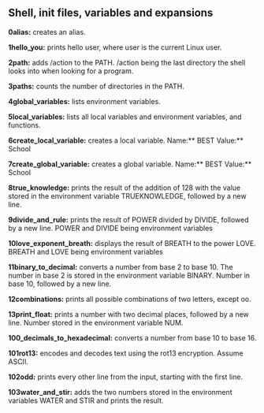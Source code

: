 ## Shell, init files, variables and expansions

**0alias:** creates an alias.

**1hello_you:** prints hello user, where user is the current Linux user.

**2path:** adds /action to the PATH. /action being the last directory the shell looks into when looking for a program.

**3paths:** counts the number of directories in the PATH.

**4global_variables:** lists environment variables.

**5local_variables:** lists all local variables and environment variables, and functions.

**6create_local_variable:** creates a local variable. Name:** BEST Value:** School

**7create_global_variable:** creates a global variable. Name:** BEST Value:** School

**8true_knowledge:** prints the result of the addition of 128 with the value stored in the environment variable TRUEKNOWLEDGE, followed by a new line.

**9divide_and_rule:** prints the result of POWER divided by DIVIDE, followed by a new line. POWER and DIVIDE being environment variables

**10love_exponent_breath:** displays the result of BREATH to the power LOVE. BREATH and LOVE being environment variables

**11binary_to_decimal:** converts a number from base 2 to base 10. The number in base 2 is stored in the environment variable BINARY. Number in base 10, followed by a new line.

**12combinations:** prints all possible combinations of two letters, except oo.

**13print_float:** prints a number with two decimal places, followed by a new line. Number stored in the environment variable NUM.

**100_decimals_to_hexadecimal:** converts a number from base 10 to base 16.

**101rot13:** encodes and decodes text using the rot13 encryption. Assume ASCII.

**102odd:** prints every other line from the input, starting with the first line.

**103water_and_stir:** adds the two numbers stored in the environment variables WATER and STIR and prints the result.
